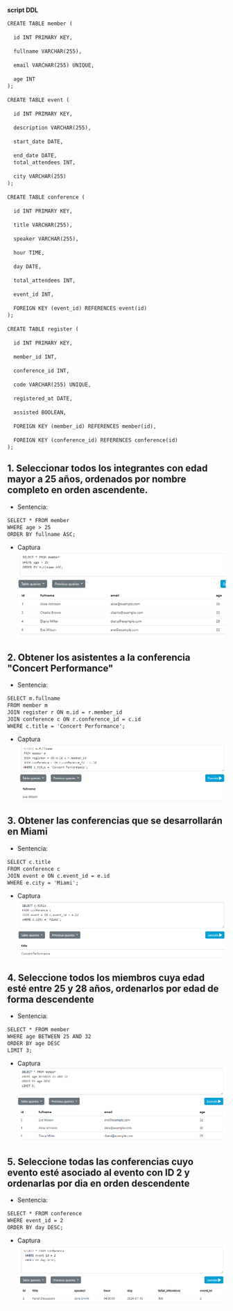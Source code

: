 __script DDL__

```
CREATE TABLE member (

  id INT PRIMARY KEY,

  fullname VARCHAR(255),

  email VARCHAR(255) UNIQUE,

  age INT
);

CREATE TABLE event (

  id INT PRIMARY KEY,

  description VARCHAR(255),

  start_date DATE,

  end_date DATE,
  total_attendees INT,

  city VARCHAR(255)
);

CREATE TABLE conference (

  id INT PRIMARY KEY,

  title VARCHAR(255),

  speaker VARCHAR(255),

  hour TIME,

  day DATE,

  total_attendees INT,

  event_id INT,

  FOREIGN KEY (event_id) REFERENCES event(id)
);

CREATE TABLE register (

  id INT PRIMARY KEY,

  member_id INT,

  conference_id INT,

  code VARCHAR(255) UNIQUE,

  registered_at DATE,

  assisted BOOLEAN,

  FOREIGN KEY (member_id) REFERENCES member(id),

  FOREIGN KEY (conference_id) REFERENCES conference(id)
);
```

  
 ## 1. Seleccionar todos los integrantes con edad mayor a 25 años, ordenados por nombre completo en orden ascendente.
  - Sentencia:
  ```
 SELECT * FROM member
WHERE age > 25
ORDER BY fullname ASC;

  ```
  - Captura
![1](image-1.png)

## 2.  Obtener los asistentes a la conferencia "Concert Performance"
 - Sentencia:

  ```
SELECT m.fullname
FROM member m
JOIN register r ON m.id = r.member_id
JOIN conference c ON r.conference_id = c.id
WHERE c.title = 'Concert Performance';
  ```
  - Captura
  ![2](image-2.png)

## 3. Obtener las conferencias que se desarrollarán en Miami
 - Sentencia:

  ```
 SELECT c.title
FROM conference c
JOIN event e ON c.event_id = e.id
WHERE e.city = 'Miami';
  ```

  - Captura
  ![3](image-3.png)


  ## 4. Seleccione todos los miembros cuya edad esté entre 25 y 28 años, ordenarlos por edad de forma descendente

 - Sentencia:

  ```
SELECT * FROM member
WHERE age BETWEEN 25 AND 32
ORDER BY age DESC
LIMIT 3;
 ```

 - Captura
![4](image-6.png)

 ## 5. Seleccione todas las conferencias cuyo evento esté asociado al evento con ID 2 y ordenarlas por dia en orden descendente
 - Sentencia:

  ```
 SELECT * FROM conference
 WHERE event_id = 2
 ORDER BY day DESC;

 ```
 - Captura
 ![5](image.png)